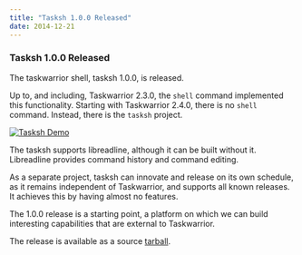 ```yaml
---
title: "Tasksh 1.0.0 Released"
date: 2014-12-21
---
```


### Tasksh 1.0.0 Released 

The taskwarrior shell, tasksh 1.0.0, is released.

Up to, and including, Taskwarrior 2.3.0, the `shell` command implemented this functionality.
Starting with Taskwarrior 2.4.0, there is no `shell` command.
Instead, there is the `tasksh` project.

[![Tasksh Demo](../../images/tasksh.png)](../../images/tasksh.png)

The tasksh supports libreadline, although it can be built without it.
Libreadline provides command history and command editing.

As a separate project, tasksh can innovate and release on its own schedule, as it remains independent of Taskwarrior, and supports all known releases.
It achieves this by having almost no features.

The 1.0.0 release is a starting point, a platform on which we can build interesting capabilities that are external to Taskwarrior.

The release is available as a source [tarball](https://github.com/GothenburgBitFactory/taskshell/releases/download/v1.0.0/tasksh-1.0.0.tar.gz).
